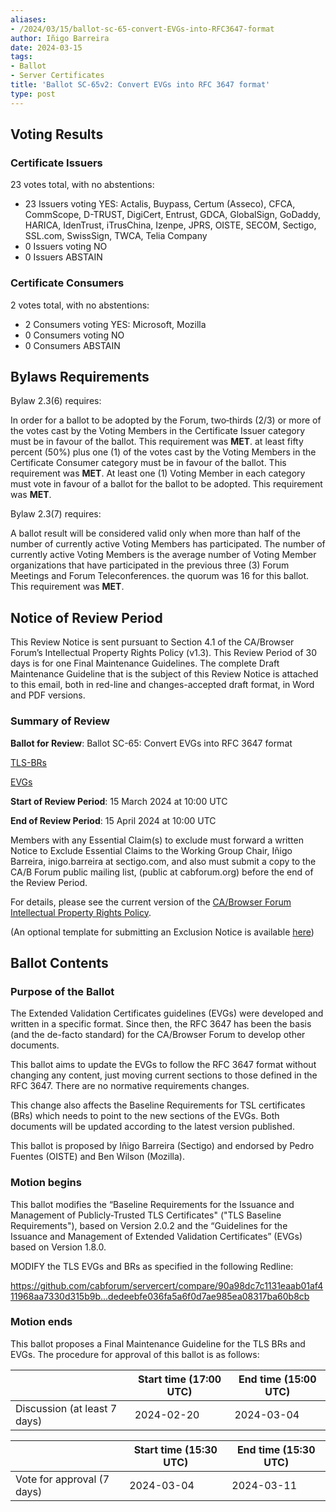 ```yaml
---
aliases:
- /2024/03/15/ballot-sc-65-convert-EVGs-into-RFC3647-format
author: Iñigo Barreira
date: 2024-03-15
tags:
- Ballot
- Server Certificates
title: 'Ballot SC-65v2: Convert EVGs into RFC 3647 format'
type: post
---
```


## Voting Results

### Certificate Issuers

23 votes total, with no abstentions:

- 23 Issuers voting YES: Actalis, Buypass, Certum (Asseco), CFCA, CommScope, D-TRUST, DigiCert, Entrust, GDCA, GlobalSign, GoDaddy, HARICA, IdenTrust, iTrusChina, Izenpe, JPRS, OISTE, SECOM, Sectigo, SSL.com, SwissSign, TWCA, Telia Company
- 0 Issuers voting NO
- 0 Issuers ABSTAIN

### Certificate Consumers

2 votes total, with no abstentions:

- 2 Consumers voting YES: Microsoft, Mozilla
- 0 Consumers voting NO
- 0 Consumers ABSTAIN

## Bylaws Requirements

Bylaw 2.3(6) requires:

In order for a ballot to be adopted by the Forum, two‐thirds (2/3) or more of the votes cast by the Voting Members in the Certificate Issuer category must be in favour of the ballot. This requirement was **MET**.
at least fifty percent (50%) plus one (1) of the votes cast by the Voting Members in the Certificate Consumer category must be in favour of the ballot. This requirement was **MET**.
At least one (1) Voting Member in each category must vote in favour of a ballot for the ballot to be adopted. This requirement was **MET**.

Bylaw 2.3(7) requires:

A ballot result will be considered valid only when more than half of the number of currently active Voting Members has participated. The number of currently active Voting Members is the average number of Voting Member organizations that have participated in the previous three (3) Forum Meetings and Forum Teleconferences.
the quorum was 16 for this ballot. This requirement was **MET**.

## Notice of Review Period

This Review Notice is sent pursuant to Section 4.1 of the CA/Browser Forum’s Intellectual Property Rights Policy (v1.3). This Review Period of 30 days is for one Final Maintenance Guidelines. The complete Draft Maintenance Guideline that is the subject of this Review Notice is attached to this email, both in red-line and changes-accepted draft format, in Word and PDF versions.

### Summary of Review

**Ballot for Review**: Ballot SC-65: Convert EVGs into RFC 3647 format

[TLS-BRs](BR.pdf)

[EVGs](EVG.pdf)

**Start of Review Period**: 15 March 2024 at 10:00 UTC

**End of Review Period**: 15 April 2024 at 10:00 UTC

Members with any Essential Claim(s) to exclude must forward a written Notice to Exclude Essential Claims to the Working Group Chair, Iñigo Barreira, inigo.barreira at sectigo.com, and also must submit a copy to the CA/B Forum public mailing list, (public at cabforum.org) before the end of the Review Period.

For details, please see the current version of the [CA/Browser Forum Intellectual Property Rights Policy](/uploads/CABF-IPR-Policy-v.1.3_4APR18.pdf).

(An optional template for submitting an Exclusion Notice is available [here](/uploads/Template-for-Exclusion-Notice.pdf))

## Ballot Contents

### Purpose of the Ballot

The Extended Validation Certificates guidelines (EVGs) were developed and written in a specific format. Since then, the RFC 3647 has been the basis (and the de-facto standard) for the CA/Browser Forum to develop other documents.

This ballot aims to update the EVGs to follow the RFC 3647 format without changing any content, just moving current sections to those defined in the RFC 3647. There are no normative requirements changes.

This change also affects the Baseline Requirements for TSL certificates (BRs) which needs to point to the new sections of the EVGs. Both documents will be updated according to the latest version published.

This ballot is proposed by Iñigo Barreira (Sectigo) and endorsed by Pedro Fuentes (OISTE) and Ben Wilson (Mozilla).

### Motion begins

This ballot modifies the “Baseline Requirements for the Issuance and Management of Publicly-Trusted TLS Certificates" ("TLS Baseline Requirements"), based on Version 2.0.2 and the “Guidelines for the Issuance and Management of Extended Validation Certificates” (EVGs) based on Version 1.8.0. 

MODIFY the TLS EVGs and BRs as specified in the following Redline:

https://github.com/cabforum/servercert/compare/90a98dc7c1131eaab01af411968aa7330d315b9b...dedeebfe036fa5a6f0d7ae985ea08317ba60b8cb


### Motion ends

This ballot proposes a Final Maintenance Guideline for the TLS BRs and EVGs. The procedure for approval of this ballot is as follows:

|                                     | Start time (17:00 UTC) | End time (15:00 UTC) |
| ----------------------------------- | --------------------- | ------------------- |
| Discussion (at least 7 days)        | 2024-02-20            | 2024-03-04          |


|                                     | Start time (15:30 UTC) | End time (15:30 UTC) |
| ----------------------------------- | --------------------- | ------------------- |
| Vote for approval (7 days)          | 2024-03-04            | 2024-03-11          |


